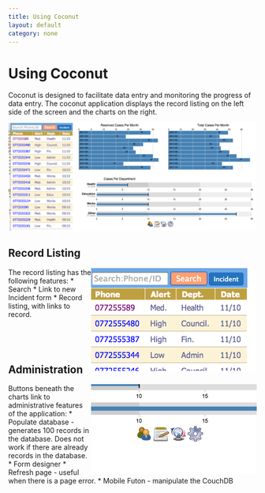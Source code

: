 ```yaml
--- 
title: Using Coconut
layout: default
category: none
---
```


# Using Coconut

Coconut is designed to facilitate data entry and monitoring the progress of data entry. 
The coconut application displays the record listing on the left side of the screen and the charts on the right. 
<br/>
<p class="centeredImage"><img src="images/coconut_dashboard_med.png"/></p>

## Record Listing
<img src="images/coconut_record_listing.png" align="right"/>
The record listing has the following features:
* Search
* Link to new Incident form
* Record listing, with links to record.

<p>&nbsp;</p>
<p>&nbsp;</p>

## Administration

<img src="images/coconut_buttons.png" align="right"/>
Buttons beneath the charts link to administrative features of the application:
* Populate database - generates 100 records in the database. Does not work if there are already records in the database.
* Form designer
* Refresh page - useful when there is a page error.
* Mobile Futon - manipulate the CouchDB

